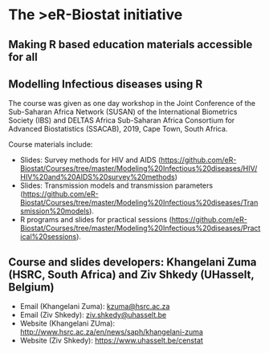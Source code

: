 # The >eR-Biostat initiative
## Making R based education materials accessible for all

## Modelling Infectious diseases using R
The course was given as one day workshop in the Joint Conference of the Sub-Saharan Africa Network (SUSAN) of the International Biometrics Society (IBS) and DELTAS Africa Sub-Saharan Africa Consortium for Advanced Biostatistics (SSACAB),  2019, Cape Town, South Africa.

Course materials include:

* Slides: Survey methods for HIV and AIDS (https://github.com/eR-Biostat/Courses/tree/master/Modeling%20Infectious%20diseases/HIV/HIV%20and%20AIDS%20survey%20methods)
* Slides: Transmission models and transmission parameters (https://github.com/eR-Biostat/Courses/tree/master/Modeling%20Infectious%20diseases/Transmission%20models).
* R programs and slides for practical sessions (https://github.com/eR-Biostat/Courses/tree/master/Modeling%20Infectious%20diseases/Practical%20sessions).

## Course and slides developers: Khangelani Zuma (HSRC, South Africa) and Ziv Shkedy (UHasselt, Belgium) 
 * Email (Khangelani Zuma): kzuma@hsrc.ac.za 
 * Email (Ziv Shkedy): ziv.shkedy@uhasselt.be
 * Website (Khangelani ZUma): http://www.hsrc.ac.za/en/news/saph/khangelani-zuma
 * Website (Ziv Shkedy): https://www.uhasselt.be/censtat 
